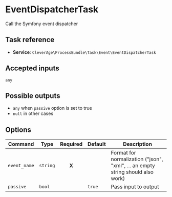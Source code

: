 EventDispatcherTask
===================

Call the Symfony event dispatcher

Task reference
--------------

* **Service**: `CleverAge\ProcessBundle\Task\Event\EventDispatcherTask`

Accepted inputs
---------------

`any`

Possible outputs
----------------

* `any` when `passive` option is set to true
* `null` in other cases

Options
-------

| Command | Type | Required | Default | Description |
| ------- | ---- | :------: | ------- | ----------- |
| `event_name` | `string` | **X** | | Format for normalization ("json", "xml", ... an empty string should also work) |
| `passive` | `bool` | | `true` | Pass input to output |

